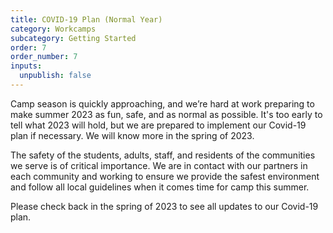```yaml
---
title: COVID-19 Plan (Normal Year)
category: Workcamps
subcategory: Getting Started
order: 7
order_number: 7
inputs:
  unpublish: false
---
```

Camp season is quickly approaching, and we’re hard at work preparing to make summer 2023 as fun, safe, and as normal as possible. It's too early to tell what 2023 will hold, but we are prepared to implement our Covid-19 plan if necessary. We will know more in the spring of 2023.

The safety of the students, adults, staff, and residents of the communities we serve is of critical importance. We are in contact with our partners in each community and working to ensure we provide the safest environment and follow all local guidelines when it comes time for camp this summer.

Please check back in the spring of 2023 to see all updates to our Covid-19 plan.&nbsp;

&nbsp;